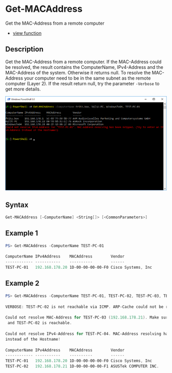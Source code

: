 # Get-MACAddress

Get the MAC-Address from a remote computer

* [view function](https://github.com/BornToBeRoot/PowerShell/blob/master/Module/LazyAdmin/Functions/Get-MACAddress.ps1)

## Description

Get the MAC-Address from a remote computer. If the MAC-Address could be resolved, the result contains the ComputerName, IPv4-Address and the MAC-Address of the system. Otherwise it returns null. To resolve the MAC-Address your computer need to be in the same subnet as the remote computer (Layer 2). If the result return null, try the parameter `-Verbose` to get more details.

![Screenshot](Images/Get-MACAddress.png?raw=true)

## Syntax

```powershell
Get-MACAddress [-ComputerName] <String[]> [<CommonParameters>]
```

## Example 1

```powershell
PS> Get-MACAddress -ComputerName TEST-PC-01
    
ComputerName IPv4Address    MACAddress        Vendor
------------ -----------    ----------        ------
TEST-PC-01   192.168.178.20 1D-00-00-00-00-F0 Cisco Systems, Inc
```

## Example 2

```powershell
PS> Get-MACAddress -ComputerName TEST-PC-01, TEST-PC-02, TEST-PC-03, TEST-PC-04 -Verbose
    
VERBOSE: TEST-PC-02 is not reachable via ICMP. ARP-Cache could not be refreshed!

Could not resolve MAC-Address for TEST-PC-03 (192.168.178.21). Make sure that your computer is in the same subnet
 and TEST-PC-02 is reachable.
 
Could not resolve IPv4-Address for TEST-PC-04. MAC-Address resolving has been skipped. Try to enter an IPv4-Address
instead of the Hostname!

ComputerName IPv4Address    MACAddress        Vendor
------------ -----------    ----------        ------
TEST-PC-01   192.168.178.20 1D-00-00-00-00-F0 Cisco Systems, Inc
TEST-PC-02   192.168.178.21 1D-00-00-00-00-F1 ASUSTek COMPUTER INC.
```
